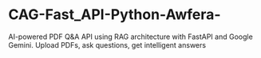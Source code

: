 # CAG-Fast_API-Python-Awfera-
AI-powered PDF Q&amp;A API using RAG architecture with FastAPI and Google Gemini. Upload PDFs, ask questions, get intelligent answers
